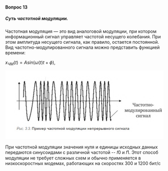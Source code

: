 #### Вопрос 13

##### Суть частотной модуляции.

Частотная модуляция — это вид аналоговой модуляции, при котором  информационный сигнал управляет частотой несущего колебания. При  этом амплитуда несущего сигнала, как правило, остается постоянной.  Вид частотно-модулированного сигнала можно представить функцией времени:

$x_{ЧМ}(t) = Asin(\omega(t) t + \phi)$,

![image-20220622155117236](Answer_3_13/image-20220622155117236.png)

При частотной модуляции значения нуля и единицы исходных данных  передаются синусоидами с различной частотой -- 𝑓0 и 𝑓1. Этот способ модуляции не требует сложных схем и обычно применяется в  низкоскоростных модемах, работающих на скоростях 300 и 1200 бит/с
